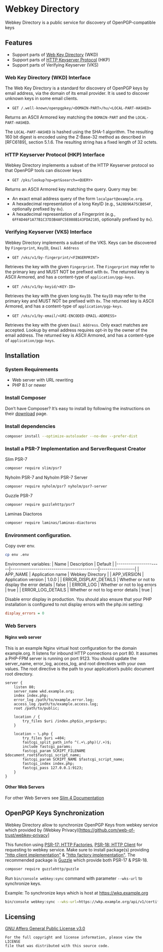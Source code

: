 Webkey Directory
================
Webkey Directory is a public service for discovery of OpenPGP-compatible keys

## Features
- Support parts of [Web Key Directory](https://datatracker.ietf.org/doc/draft-koch-openpgp-webkey-service) (WKD)
- Support parts of [HTTP Keyserver Protocol](https://datatracker.ietf.org/doc/html/draft-gallagher-openpgp-hkp) (HKP)
- Support parts of Verifying Keyserver (VKS)

### Web Key Directory (WKD) Interface
The Web Key Directory is a standard for discovery of OpenPGP keys by email address,
via the domain of its email provider. It is used to discover unknown keys in some email clients.

* `GET /.well-known/openpgpkey/<DOMAIN-PART>/hu/<LOCAL-PART-HASHED>`

Returns an ASCII Armored key matching the `DOMAIN-PART` and the `LOCAL-PART-HASHED`.

The `LOCAL-PART-HASHED` is hashed using the SHA-1 algorithm.
The resulting 160 bit digest is encoded using the Z-Base-32 method as described in [RFC6189], section 5.1.6.
The resulting string has a fixed length of 32 octets.

### HTTP Keyserver Protocol (HKP) Interface
Webkey Directory implements a subset of the HTTP Keyserver protocol so that OpenPGP tools can discover keys

* `GET /pks/lookup?op=get&search=<QUERY>`

Returns an ASCII Armored key matching the query. Query may be:
* An exact email address query of the form `localpart@example.org`.
* A hexadecimal representation of a long KeyID (e.g., `5A28D96A75CB054F`, optionally prefixed by `0x`).
* A hexadecimal representation of a Fingerprint (e.g., `6FFAD46F1A77B1C37D3B4AFC5E088B143FDA2105`,
  optionally prefixed by `0x`).

### Verifying Keyserver (VKS) Interface
Webkey Directory implements a subset of the VKS.
Keys can be discovered by `Fingerprint`, `KeyID`, `Email Address`

* `GET /vks/v1/by-fingerprint/<FINGERPRINT>`

Retrieves the key with the given `Fingerprint`.
The `Fingerprint` may refer to the primary key and MUST NOT be prefixed with `0x`.
The returned key is ASCII Armored, and has a content-type of `application/pgp-keys`.

* `GET /vks/v1/by-keyid/<KEY-ID>`

Retrieves the key with the given long `KeyID`.
The `KeyID` may refer to the primary key and MUST NOT be prefixed with `0x`.
The returned key is ASCII Armored, and has a content-type of `application/pgp-keys`.

* `GET /vks/v1/by-email/<URI-ENCODED-EMAIL-ADDRESS>`

Retrieves the key with the given `Email Address`. Only exact matches are accepted.
Lookup by email address requires opt-in by the owner of the email address.
The returned key is ASCII Armored, and has a content-type of `application/pgp-keys`.

## Installation
### System Requirements
* Web server with URL rewriting
* PHP 8.1 or newer

### Install Composer
Don’t have Composer? It’s easy to install by following the instructions on their [download](https://getcomposer.org/download) page.

### Install dependencies
```sh
composer install --optimize-autoloader --no-dev --prefer-dist
```

### Install a PSR-7 Implementation and ServerRequest Creator
Slim PSR-7
```sh
composer require slim/psr7
```

Nyholm PSR-7 and Nyholm PSR-7 Server
```sh
composer require nyholm/psr7 nyholm/psr7-server
```

Guzzle PSR-7
```sh
composer require guzzlehttp/psr7
```

Laminas Diactoros
```sh
composer require laminas/laminas-diactoros
```

### Environment configuration.
Copy over env.
```sh
cp env .env
```

Environment variables:
| Name                  | Description                                 | Default          |
|-----------------------|---------------------------------------------|------------------|
| APP_NAME              | Application name                            | Webkey Directory |
| APP_VERSION           | Application version                         | 1.0.0            |
| ERROR_DISPLAY_DETAILS | Whether or not to display the error details | false            |
| ERROR_LOG             | Whether or not to log errors                | true             |
| ERROR_LOG_DETAILS     | Whether or not to log error details         | true             |

Disable error display in production.
You should also ensure that your PHP installation is configured to not display errors with the php.ini setting:
```ini
display_errors = 0
```

### Web Servers

#### Nginx web server
This is an example Nginx virtual host configuration for the domain example.org.
It listens for inbound HTTP connections on port 80. It assumes a PHP-FPM server is running on port 9123.
You should update the server_name, error_log, access_log, and root directives with your own values.
The root directive is the path to your application’s public document root directory.
```nginx
server {
    listen 80;
    server_name wkd.example.org;
    index index.php;
    error_log /path/to/example.error.log;
    access_log /path/to/example.access.log;
    root /path/to/public;

    location / {
        try_files $uri /index.php$is_args$args;
    }

    location ~ \.php {
        try_files $uri =404;
        fastcgi_split_path_info ^(.+\.php)(/.+)$;
        include fastcgi_params;
        fastcgi_param SCRIPT_FILENAME $document_root$fastcgi_script_name;
        fastcgi_param SCRIPT_NAME $fastcgi_script_name;
        fastcgi_index index.php;
        fastcgi_pass 127.0.0.1:9123;
    }
}
```

#### Other Web Servers
For other Web Servers see [Slim 4 Documentation](https://www.slimframework.com/docs/v4/start/web-servers.html)

## OpenPGP Keys Synchronization
Webkey Directory allow to synchronize OpenPGP Keys from webkey service which provided by (Webkey Privacy)[https://github.com/web-of-trust/webkey-privacy]

This function using [PSR-17: HTTP Factories](https://www.php-fig.org/psr/psr-17/), [PSR-18: HTTP Client](https://www.php-fig.org/psr/psr-18/) for requesting to webkey service.
Make sure to install package(s) providing ["http client implementation"](https://packagist.org/providers/psr/http-client-implementation) & ["http factory implementation"](https://packagist.org/providers/psr/http-factory-implementation).
The recommended package is [Guzzle](https://docs.guzzlephp.org) which provide both PSR-17 & PSR-18.

```bash
composer require guzzlehttp/guzzle
```

Run `bin/console webkey:sync` command with parameter `--wks-url` to synchronize keys.

Example: To synchronize keys which is host at https://wkp.example.org
```bash
bin/console webkey:sync --wks-url=https://wkp.example.org/api/v1/certificate
```

## Licensing
[GNU Affero General Public License v3.0](LICENSE)

    For the full copyright and license information, please view the LICENSE
    file that was distributed with this source code.
